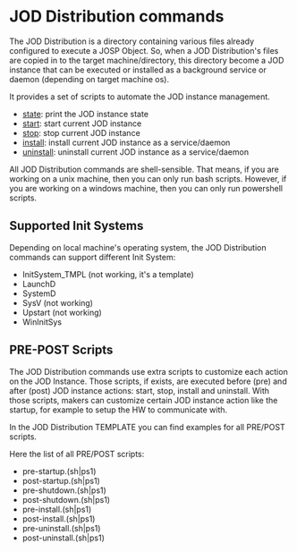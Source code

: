 # JOD Distribution commands

The JOD Distribution is a directory containing various files already configured to execute a JOSP Object. So, when a JOD Distribution's files are copied in to the target machine/directory, this directory become a JOD instance that can be executed or installed as a background service or daemon (depending on target machine os). 

It provides a set of scripts to automate the JOD instance management.

* [state](state.md): print the JOD instance state
* [start](start.md): start current JOD instance
* [stop](stop.md): stop current JOD instance
* [install](install.md): install current JOD instance as a service/daemon
* [uninstall](uninstall.md): uninstall current JOD instance as a service/daemon

All JOD Distribution commands are shell-sensible. That means, if you are working on a unix machine, then you can only run bash scripts. However, if you are working on a windows machine, then you can only run powershell scripts.

## Supported Init Systems

Depending on local machine's operating system, the JOD Distribution commands can support different Init System:
* InitSystem_TMPL (not working, it's a template)
* LaunchD
* SystemD
* SysV (not working)
* Upstart (not working)
* WinInitSys

## PRE-POST Scripts

The JOD Distribution commands use extra scripts to customize each action on the JOD Instance. Those scripts, if exists, are executed before (pre) and after (post) JOD instance actions: start, stop, install and uninstall. With those scripts, makers can customize certain JOD instance action like the startup, for example to setup the HW to communicate with.

In the JOD Distribution TEMPLATE you can find examples for all PRE/POST scripts.  

Here the list of all PRE/POST scripts:
- pre-startup.(sh|ps1)
- post-startup.(sh|ps1)
- pre-shutdown.(sh|ps1)
- post-shutdown.(sh|ps1)
- pre-install.(sh|ps1)
- post-install.(sh|ps1)
- pre-uninstall.(sh|ps1)
- post-uninstall.(sh|ps1)
